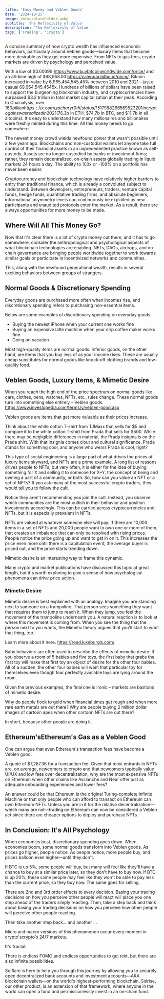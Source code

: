 ```yaml
---
title: 'Easy Money and Veblen Goods'
date: '2024-10-25'
image: /misc/placeholder.webp
subtitle: 'The Reflexivity of Value'
description: 'The Reflexivity of Value'
tags: ['Trading', 'Crypto']
---
```


<style jsx>{`
  .prose a {
    text-decoration: underline;
    color: var(--color-accent);
  }
  .prose ol {
    list-style-type: decimal;
    margin-left: 2em; /* Adjust as needed for indentation */
    padding-left: 0.5em; /* Add padding if needed */
  }
  .prose ol li {
    margin-bottom: 0.5em;
    color: var(--color-text-primary);
    line-height: 1.5; /* Adjust line height for better readability */
  }
`}</style>

<div class="tldr-section">
A concise summary of how crypto wealth has influenced economic behaviors, particularly around Veblen goods—luxury items that become more desirable as they get more expensive. From NFTs to gas fees, crypto markets are driven by psychology and perceived value.
</div>

With a low of $0.00099 https://www.buybitcoinworldwide.com/price/ and an all-time high of $68,958.00 https://calendar.bitbo.io/price/, Bitcoin increased in value by 6,965,454,545.45% between 2010 and 2021—just a casual 69,654,545.4545x. Hundreds of billions of dollars have been raised to support the burgeoning blockchain industry, and cryptocurrencies have surpassed $3.3 trillion in total market capitalization at their peak. According to Chainalysis, over $160 billion https://x.com/zacharyr0th/status/1517988266569523201 in crypto gains was realized in 2021 ($76.3b in ETH, $74.7b in BTC, and $11.7b in all altcoins). It's easy to understand how many millionaires and billionaires were freshly minted during this time. All this money needs to go somewhere.

The newest money crowd wields newfound power that wasn't possible until a few years ago. Blockchains and non-custodial wallets let anyone take full control of their financial assets in an unprecedented practice known as self-custody. Assets are no longer custodied by banks or investment firms; rather, they remain decentralized, on-chain assets globally trading in liquid markets 24 hours a day. The ability to 100x or -100% on a portfolio has never been easier.

Cryptocurrency and blockchain technology have relatively higher barriers to entry than traditional finance, which is already a convoluted subject to understand. Between developers, entrepreneurs, traders, venture capital funds, hedge funds, quantitative trading firms, and absolute beginners, informational asymmetry levels can continuously be exploited as new participants and unaudited protocols enter the market. As a result, there are always opportunities for more money to be made.

## Where Will All This Money Go?

Now that it's clear there is a lot of crypto money out there, and it has to go somewhere, consider the anthropological and psychological aspects of what blockchain technologies are enabling. NFTs, DAOs, airdrops, and on-chain governance are bringing people worldwide together to work towards similar goals or participate in incentivized networks and communities.

This, along with the newfound generational wealth, results in several exciting behaviors between groups of strangers.

## Normal Goods & Discretionary Spending

Everyday goods are purchased more often when incomes rise, and discretionary spending refers to purchasing non-essential items.

Below are some examples of discretionary spending on everyday goods.

- Buying the newest iPhone when your current one works fine
- Buying an expensive latte machine when your drip coffee maker works fine
- Going on vacation

Most high-quality items are normal goods. Inferior goods, on the other hand, are items that you buy less of as your income rises. These are usually cheap substitutes for normal goods like knock-off clothing brands and low-quality food.

## Veblen Goods, Luxury Items, & Mimetic Desire

When you reach the high end of the price spectrum on normal goods like cars, clothes, pens, watches, NFTs, etc., rules change. These normal goods turn into something else entirely – Veblen goods. https://www.investopedia.com/terms/v/veblen-good.asp

Veblen goods are items that get more valuable as their prices increase.

Think about the white cotton T-shirt from TJMaxx that sells for $5 and compare it to the white cotton T-shirt from Prada that sells for $500. While there may be negligible differences in material, the Prada insignia is on the Prada shirt. With that insignia comes clout and cultural significance. Prada stands for something cool, and anyone who wears Prada is cool, right?

This type of social engineering is a large part of what drives the prices of luxury items skyward, and NFTs are a prime example. A long list of reasons drives people to NFTs, but very often, it is either for the idea of buying something for X and selling it to someone for X+Y, the concept of being and owning a part of a community, or both. So, how can you value an NFT or a set of NFTs? If you ask many of the most successful crypto traders, they would tell you to follow the cult.

Notice they aren't recommending you join the cult. Instead, you observe which communities are the most cultish in their behavior and position investments accordingly. This can be carried across cryptocurrencies and NFTs, but it is especially prevalent in NFTs.

NFTs are valued at whatever someone else will pay. If there are 10,000 items in a set of NFTs and 20,000 people want to own one or more of them, that creates an imbalance that can only be resolved with rising prices. People notice the price going up and want to get in on it. This increases the price even more until there is a capitulation event, the average buyer is priced out, and the price starts trending down.

Mimetic desire is an interesting way to frame this dynamic.

Many crypto and market publications have discussed this topic at great length, but it's worth exploring to give a sense of how psychological phenomena can drive price action.

### Mimetic Desire

Mimetic desire is best explained with an analogy. Imagine you are standing next to someone on a trampoline. That person sees something they want that requires them to jump to reach it. When they jump, you feel the movement of the trampoline underneath you. A natural reaction is to look at where this movement is coming from. When you see the thing that the person next to you wants, the Mimetic theory argues that you'll start to want that thing, too.

Learn more about it here. https://read.lukeburgis.com/

Baby behaviors are often used to describe the effects of mimetic desire. If you observe a room of 5 babies and five toys, the first baby that grabs the first toy will make that first toy an object of desire for the other four babies. All of a sudden, the other four babies will want that particular toy for themselves even though four perfectly available toys are lying around the room.

Given the previous examples, the final one is ironic – markets are bastions of mimetic desire.

Why do people flock to gold when financial times get rough and when more rare earth metals are out there? Why are people buying 3 million dollar images of cartoon apes when other cartoon NFTs are out there?

In short, because other people are doing it.

## Ethereum'sEthereum's Gas as a Veblen Good

One can argue that even Ethereum's transaction fees have become a Veblen good.

A quote of $7,287.36 for a transaction fee.
Given that most entrants in NFTs are, on average, newcomers to crypto and that newcomers typically value UI/UX and low fees over decentralization, why are the most expensive NFTs on Ethereum when other chains like Avalanche and Near offer just as adequate onboarding experiences and lower fees?

An answer could be that Ethereum is the original Turing-complete Infinite Machine or that only people who can afford to transact on Ethereum can own Ethereum NFTs. Unless you are in it for the relative decentralization—which many are not—trading on Ethereum can now be considered a Veblen act since there are cheaper options to deploy and purchase NFTs.

## In Conclusion: It's All Psychology

When economies bust, discretionary spending goes down. When economies boom, some normal goods transform into Veblen goods. As prices go higher, people notice. As people notice, more people buy, and prices balloon even higher—until they don't.

If BTC is up 5%, some people will buy, but many will feel like they'll have a chance to buy at a similar price later, so they don't have to buy now. If BTC is up 20%, these same people may feel like they won't be able to pay less than the current price, so they buy now. The same goes for selling.

There are 2nd and 3rd order effects to every decision. Basing your trading decisions on how you perceive other people will react will place you one step ahead of the traders simply reacting. Then, take a step back and think about basing your trading decisions on how you perceive how other people will perceive other people reacting.

Then take another step back… and another …

Micro and macro versions of this phenomenon occur every moment in crypto'scrypto's 24/7 markets.

It's fractal.

There is endless FOMO and endless opportunities to get rekt, but there are also infinite possibilities.

Solflare is here to help you through this journey by allowing you to securely open decentralized bank accounts and investment accounts—AKA blockchain wallets—on the world's highest-performing blockchain. Solrise, our other product, is an extension of that framework, where anyone in the world can open a fund and permissionlessly invest in an on-chain fund.
